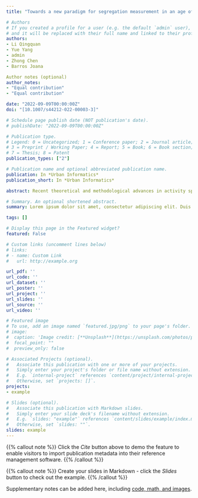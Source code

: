 ```yaml
---
title: "Towards a new paradigm for segregation measurement in an age of big data"

# Authors
# If you created a profile for a user (e.g. the default `admin` user), write the username (folder name) here 
# and it will be replaced with their full name and linked to their profile.
authors:
- Li Qingquan
- Yue Yang
- admin
- Zhong Chen
- Barros Joana

Author notes (optional)
author_notes:
- "Equal contribution"
- "Equal contribution"

date: "2022-09-09T00:00:00Z"
doi: "[10.1007/s44212-022-00003-3]"

# Schedule page publish date (NOT publication's date).
# publishDate: "2022-09-09T00:00:00Z"

# Publication type.
# Legend: 0 = Uncategorized; 1 = Conference paper; 2 = Journal article;
# 3 = Preprint / Working Paper; 4 = Report; 5 = Book; 6 = Book section;
# 7 = Thesis; 8 = Patent
publication_types: ["2"]

# Publication name and optional abbreviated publication name.
publication: In *Urban Informatics*
publication_short: In *Urban Informatics*

abstract: Recent theoretical and methodological advances in activity space and big data provide new opportunities to study socio-spatial segregation. This review first provides an overview of the literature in terms of measurements, spatial patterns, underlying causes, and social consequences of spatial segregation. These studies are mainly place-centred and static, ignoring the segregation experience across various activity spaces due to the dynamism of movements. In response to this challenge, we highlight the work in progress toward a new paradigm for segregation studies. Specifically, this review presents how and the extent to which activity space methods can advance segregation research from a people-based perspective. It explains the requirements of mobility-based methods for quantifying the dynamics of segregation due to high movement within the urban context. It then discusses and illustrates a dynamic and multi-dimensional framework to show how big data can enhance understanding segregation by capturing individuals’ spatio-temporal behaviours. The review closes with new directions and challenges for segregation research using big data.

# Summary. An optional shortened abstract.
summary: Lorem ipsum dolor sit amet, consectetur adipiscing elit. Duis posuere tellus ac convallis placerat. Proin tincidunt magna sed ex sollicitudin condimentum.

tags: []

# Display this page in the Featured widget?
featured: False

# Custom links (uncomment lines below)
# links:
# - name: Custom Link
#   url: http://example.org

url_pdf: ''
url_code: ''
url_dataset: ''
url_poster: ''
url_project: ''
url_slides: ''
url_source: ''
url_video: ''

# Featured image
# To use, add an image named `featured.jpg/png` to your page's folder. 
# image:
#  caption: 'Image credit: [**Unsplash**](https://unsplash.com/photos/pLCdAaMFLTE)'
#  focal_point: ""
#  preview_only: false

# Associated Projects (optional).
#   Associate this publication with one or more of your projects.
#   Simply enter your project's folder or file name without extension.
#   E.g. `internal-project` references `content/project/internal-project/index.md`.
#   Otherwise, set `projects: []`.
projects:
- example

# Slides (optional).
#   Associate this publication with Markdown slides.
#   Simply enter your slide deck's filename without extension.
#   E.g. `slides: "example"` references `content/slides/example/index.md`.
#   Otherwise, set `slides: ""`.
slides: example
---
```


{{% callout note %}}
Click the *Cite* button above to demo the feature to enable visitors to import publication metadata into their reference management software.
{{% /callout %}}

{{% callout note %}}
Create your slides in Markdown - click the *Slides* button to check out the example.
{{% /callout %}}

Supplementary notes can be added here, including [code, math, and images](https://wowchemy.com/docs/writing-markdown-latex/).

